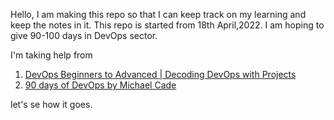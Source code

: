 Hello,
I am making this repo so that I can keep track on my learning and keep the notes in it. This repo is started from 18th April,2022. I am hoping to give 90-100 days in DevOps sector.


I'm taking help from  

 1. [DevOps Beginners to Advanced | Decoding DevOps with Projects](https://udemy.com/course/decodingdevops)
 2. [90 days of DevOps by Michael Cade  ](https://github.com/MichaelCade/90DaysOfDevOps)

 let's se how it goes.

